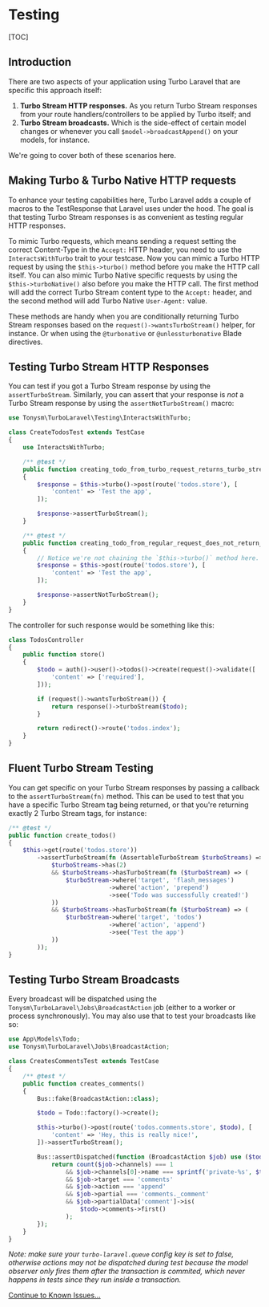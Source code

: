 # Testing

[TOC]

## Introduction

There are two aspects of your application using Turbo Laravel that are specific this approach itself:

1. **Turbo Stream HTTP responses.** As you return Turbo Stream responses from your route handlers/controllers to be applied by Turbo itself; and
1. **Turbo Stream broadcasts.** Which is the side-effect of certain model changes or whenever you call `$model->broadcastAppend()` on your models, for instance.

We're going to cover both of these scenarios here.

## Making Turbo & Turbo Native HTTP requests

To enhance your testing capabilities here, Turbo Laravel adds a couple of macros to the TestResponse that Laravel uses under the hood. The goal is that testing Turbo Stream responses is as convenient as testing regular HTTP responses.

To mimic Turbo requests, which means sending a request setting the correct Content-Type in the `Accept:` HTTP header, you need to use the `InteractsWithTurbo` trait to your testcase. Now you can mimic a Turbo HTTP request by using the `$this->turbo()` method before you make the HTTP call itself. You can also mimic Turbo Native specific requests by using the `$this->turboNative()` also before you make the HTTP call. The first method will add the correct Turbo Stream content type to the `Accept:` header, and the second method will add Turbo Native `User-Agent:` value.

These methods are handy when you are conditionally returning Turbo Stream responses based on the `request()->wantsTurboStream()` helper, for instance. Or when using the `@turbonative` or `@unlessturbonative` Blade directives.

## Testing Turbo Stream HTTP Responses

You can test if you got a Turbo Stream response by using the `assertTurboStream`. Similarly, you can assert that your response is _not_ a Turbo Stream response by using the `assertNotTurboStream()` macro:

```php
use Tonysm\TurboLaravel\Testing\InteractsWithTurbo;

class CreateTodosTest extends TestCase
{
    use InteractsWithTurbo;

    /** @test */
    public function creating_todo_from_turbo_request_returns_turbo_stream_response()
    {
        $response = $this->turbo()->post(route('todos.store'), [
            'content' => 'Test the app',
        ]);

        $response->assertTurboStream();
    }

    /** @test */
    public function creating_todo_from_regular_request_does_not_return_turbo_stream_response()
    {
        // Notice we're not chaining the `$this->turbo()` method here.
        $response = $this->post(route('todos.store'), [
            'content' => 'Test the app',
        ]);

        $response->assertNotTurboStream();
    }
}
```

The controller for such response would be something like this:

```php
class TodosController
{
    public function store()
    {
        $todo = auth()->user()->todos()->create(request()->validate([
            'content' => ['required'],
        ]));

        if (request()->wantsTurboStream()) {
            return response()->turboStream($todo);
        }

        return redirect()->route('todos.index');
    }
}
```

## Fluent Turbo Stream Testing

You can get specific on your Turbo Stream responses by passing a callback to the `assertTurboStream(fn)` method. This can be used to test that you have a specific Turbo Stream tag being returned, or that you're returning exactly 2 Turbo Stream tags, for instance:

```php
/** @test */
public function create_todos()
{
    $this->get(route('todos.store'))
        ->assertTurboStream(fn (AssertableTurboStream $turboStreams) => (
            $turboStreams->has(2)
            && $turboStreams->hasTurboStream(fn ($turboStream) => (
                $turboStream->where('target', 'flash_messages')
                            ->where('action', 'prepend')
                            ->see('Todo was successfully created!')
            ))
            && $turboStreams->hasTurboStream(fn ($turboStream) => (
                $turboStream->where('target', 'todos')
                            ->where('action', 'append')
                            ->see('Test the app')
            ))
        ));
}
```

## Testing Turbo Stream Broadcasts

Every broadcast will be dispatched using the `Tonysm\TurboLaravel\Jobs\BroadcastAction` job (either to a worker or process synchronously). You may also use that to test your broadcasts like so:

```php
use App\Models\Todo;
use Tonysm\TurboLaravel\Jobs\BroadcastAction;

class CreatesCommentsTest extends TestCase
{
    /** @test */
    public function creates_comments()
    {
        Bus::fake(BroadcastAction::class);

        $todo = Todo::factory()->create();

        $this->turbo()->post(route('todos.comments.store', $todo), [
            'content' => 'Hey, this is really nice!',
        ])->assertTurboStream();

        Bus::assertDispatched(function (BroadcastAction $job) use ($todo) {
            return count($job->channels) === 1
                && $job->channels[0]->name === sprintf('private-%s', $todo->broadcastChannel())
                && $job->target === 'comments'
                && $job->action === 'append'
                && $job->partial === 'comments._comment'
                && $job->partialData['comment']->is(
                    $todo->comments->first()
                );
        });
    }
}
```

*Note: make sure your `turbo-laravel.queue` config key is set to false, otherwise actions may not be dispatched during test because the model observer only fires them after the transaction is commited, which never happens in tests since they run inside a transaction.*

[Continue to Known Issues...](/docs/{{version}}/known-issues)
